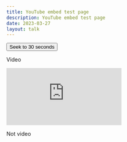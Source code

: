 ```yaml
---
title: YouTube embed test page
description: YouTube embed test page
date: 2023-03-27
layout: talk
---
```


<div>
<button id="seekButton">Seek to 30 seconds</button>

Video

<div class="video-container">
<iframe id="player" src="https://www.youtube.com/embed/j6Z-TawfQns" loading="lazy" frameborder="0" allowfullscreen></iframe>
</div>

<script src="https://www.youtube.com/iframe_api"></script>
<script>
  var player;

  function onYouTubeIframeAPIReady() {
    player = new YT.Player('player', {
      events: {
        'onReady': onPlayerReady
      }
    });
  }

  function onPlayerReady(event) {
    // Player is ready
  }
  
  document.getElementById('seekButton').addEventListener('click', function() {
    player.seekTo(30); // Seeks to 30 seconds into the video
  });
</script>
</div>


Not video
